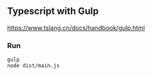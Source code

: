 ## Typescript with Gulp
https://www.tslang.cn/docs/handbook/gulp.html

### Run

```
gulp
node dist/main.js
```
